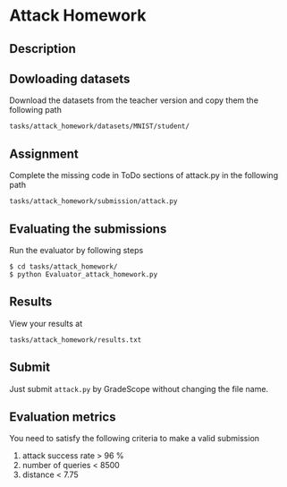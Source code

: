# Attack Homework

## Description

## Dowloading datasets
Download the datasets from the teacher version and copy them the following path
```
tasks/attack_homework/datasets/MNIST/student/
```

## Assignment
Complete the missing code in ToDo sections of attack.py in the following path
```
tasks/attack_homework/submission/attack.py
```

## Evaluating the submissions
Run the evaluator by following steps
```
$ cd tasks/attack_homework/
$ python Evaluator_attack_homework.py
```

## Results
View your results at
```
tasks/attack_homework/results.txt
```

## Submit
Just submit `attack.py` by GradeScope without changing the file name.

## Evaluation metrics
You need to satisfy the following criteria to make a valid submission
1. attack success rate > 96 %
2. number of queries < 8500
3. distance < 7.75
